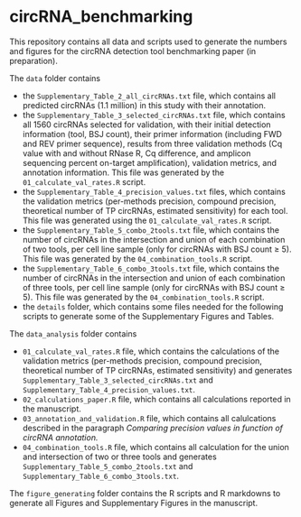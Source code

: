 # circRNA_benchmarking

This repository contains all data and scripts used to generate the numbers and figures for the circRNA detection tool benchmarking paper (in preparation).

The `data` folder contains
- the `Supplementary_Table_2_all_circRNAs.txt` file, which contains all predicted circRNAs (1.1 million) in this study with their annotation.
- the `Supplementary_Table_3_selected_circRNAs.txt` file, which contains all 1560 circRNAs selected for validation, with their initial detection information (tool, BSJ count), their primer information (including FWD and REV primer sequence), results from three validation methods (Cq value with and without RNase R, Cq difference, and amplicon sequencing percent on-target amplification), validation metrics, and annotation information. This file was generated by the `01_calculate_val_rates.R` script.
- the `Supplementary_Table_4_precision_values.txt` files, which contains the validation metrics (per-methods precision, compound precision, theoretical number of TP circRNAs, estimated sensitivity) for each tool. This file was generated using the `01_calculate_val_rates.R` script.
- the  `Supplementary_Table_5_combo_2tools.txt` file, which contains the number of circRNAs in the intersection and union of each combination of two tools, per cell line sample (only for circRNAs with BSJ count ≥ 5). This file was generated by the `04_combination_tools.R` script.
- the `Supplementary_Table_6_combo_3tools.txt` file, which contains the number of circRNAs in the intersection and union of each combination of three tools, per cell line sample (only for circRNAs with BSJ count ≥ 5). This file was generated by the `04_combination_tools.R` script.
- the `details` folder, which contains some files needed for the following scripts to generate some of the Supplementary Figures and Tables.


The `data_analysis` folder contains
- `01_calculate_val_rates.R` file, which contains the calculations of the validation metrics (per-methods precision, compound precision, theoretical number of TP circRNAs, estimated sensitivity) and generates `Supplementary_Table_3_selected_circRNAs.txt` and `Supplementary_Table_4_precision_values.txt`.
- `02_calculations_paper.R` file, which contains all calculations reported in the manuscript.
- `03_annotation_and_validation.R` file, which contains all calulcations described in the paragraph *Comparing precision values in function of circRNA annotation.*
- `04_combination_tools.R` file, which contains all calculation for the union and intersection of two or three tools and generates `Supplementary_Table_5_combo_2tools.txt` and `Supplementary_Table_6_combo_3tools.txt`.

The `figure_generating` folder contains the R scripts and R markdowns to generate all Figures and Supplementary Figures in the manuscript.
